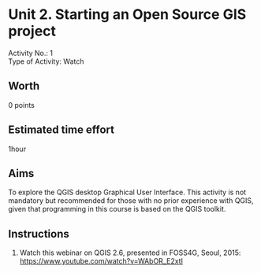 # Unit 2. Starting an Open Source GIS project
Activity No.: 1  
Type of Activity: Watch  
## Worth
0 points
## Estimated time effort
1hour
## Aims
To explore the QGIS desktop Graphical User Interface. This activity is not mandatory but 
recommended for those with no prior experience with QGIS, given that programming in this course is based on the 
QGIS toolkit.
## Instructions
1. Watch this webinar on QGIS 2.6, presented in FOSS4G, Seoul, 2015: https://www.youtube.com/watch?v=WAbOR_E2xtI
